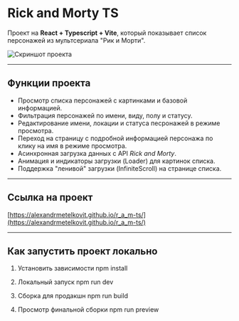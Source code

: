 # Rick and Morty TS 

Проект на **React + Typescript + Vite**, который показывает список персонажей из мультсериала "Рик и Морти".

![Скриншот проекта](https://github.com/user-attachments/assets/da0faf8a-59e8-4e0b-8440-1e442f3a95dd)

---

## Функции проекта

- Просмотр списка персонажей с картинками и базовой информацией.
- Фильтрация персонажей по имени, виду, полу и статусу.
- Редактирование имени, локации и статуса песронажей в режиме просмотра.
- Переход на страницу с подробной информацией персонажа по клику на имя в режиме просмотра.
- Асинхронная загрузка данных с API *Rick and Morty*.
- Анимация и индикаторы загрузки (Loader) для картинок списка.
- Поддержка "ленивой" загрузки (InfiniteScroll) на странице списка.

---

## Ссылка на проект

[https://alexandrmetelkovit.github.io/r_a_m-ts/](https://alexandrmetelkovit.github.io/r_a_m-ts/)

---

## Как запустить проект локально

1) Установить зависимости
npm install

3) Локальный запуск
npm run dev

4) Сборка для продакшн
npm run build

5) Просмотр финальной сборки
npm run preview

